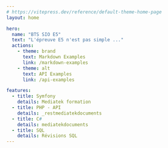 ```yaml
---
# https://vitepress.dev/reference/default-theme-home-page
layout: home

hero:
  name: "BTS SIO E5"
  text: "L'épreuve E5 n'est pas simple ..."
  actions:
    - theme: brand
      text: Markdown Examples
      link: /markdown-examples
    - theme: alt
      text: API Examples
      link: /api-examples

features:
  - title: Symfony
    details: Mediatek formation
  - title: PHP - API
    details: _restmediatekdocuments
  - title: C#
    details: mediatekdocuments
  - title: SQL
    details: Révisions SQL
---
```

